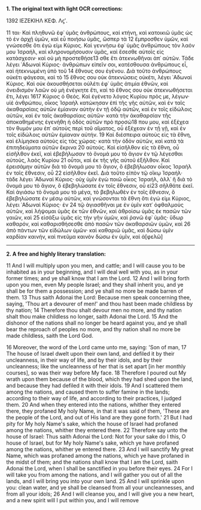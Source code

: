 **1. The original text with light OCR corrections:**

1392
ΙΕΖΕΚΙΗΛ
ΚΕΦ. Λϛʹ.

11 ται· Καὶ πληθυνῶ ἐφ᾿ ὑμᾶς ἀνθρώπους, καὶ κτήνη, καὶ κατοικιῶ ὑμᾶς ὡς τὸ ἐν ἀρχῇ ὑμῶν, καὶ εὖ ποιήσω ὑμᾶς, ὥσπερ τὰ
12 ἔμπροσθεν ὑμῶν, καὶ γνώσεσθε ὅτι ἐγώ εἰμι Κύριος. Καὶ γεννήσω ἐφ᾿ ὑμᾶς ἀνθρώπους τὸν λαόν μου Ἰσραήλ, καὶ κληρονομήσουσιν ὑμᾶς, καὶ ἔσεσθε αὐτοῖς εἰς κατάσχεσιν· καὶ οὐ μὴ προστεθήσε13 σθε ἔτι ἀτεκνωθῆναι ἀπ᾿ αὐτῶν. Τάδε λέγει ᾿Αδωναὶ Κύριος· ἀνθρώπων εἰπεῖν σοι, κατέσθουσα ἀνθρώπους εἶ, καὶ ἠτεκνωμένη ὑπὸ τοῦ 14 ἔθνους σου ἐγένου. Διὰ τοῦτο ἀνθρώπους οὐκέτι φάγεσαι, καὶ τὸ 15 ἔθνος σου οὐκ ἀτεκνώσεις οὐκέτι, λέγει ᾿Αδωναὶ Κύριος. Καὶ οὐκ ἀκουσθήσεται οὐλέτι ἐφ᾿ ὑμᾶς ἀτιμία ἐθνῶν, καὶ ὀνειδισμὸν λαῶν οὐ μὴ ἐνέγκητε ἔτι, καὶ τὸ ἔθνος σου οὐκ ἀτεκνωθήσεται ἔτι, λέγει 1617 Κύριος ὁ Θεός. Καὶ ἐγένετο λόγος Κυρίου πρὸς με, λέγων· υἱὲ ἀνθρώπου, οἶκος Ἰσραὴλ κατώκησαν ἐπὶ τῆς γῆς αὐτῶν, καὶ ἐν ταῖς ἀκαθαρσίαις αὐτῶν ἐμίαναν αὐτὴν ἐν τῇ ὁδῷ αὐτῶν, καὶ ἐν τοῖς εἰδώλοις αὐτῶν, καὶ ἐν ταῖς ἀκαθαρσίαις αὐτῶν· κατὰ τὴν ἀκαθαρσίαν τῆς ἀποκαθημένης ἐγενήθη ἡ ὁδὸς αὐτῶν πρὸ προσώ18 που μου, καὶ ἐξέχεα τὸν θυμόν μου ἐπ᾿ αὐτοὺς περὶ τοῦ αἵματος, οὗ ἐξέχεαν ἐν τῇ γῇ, καὶ ἐν τοῖς εἰδώλοις αὐτῶν ἐμίαναν αὐτήν. 19 Καὶ διέσπειρα αὐτοὺς εἰς τὰ ἔθνη, καὶ ἐλίμησκα αὐτοὺς εἰς τὰς χώρας· κατὰ τὴν ὁδὸν αὐτῶν, καὶ κατὰ τὰ ἐπιτηδεύματα αὐτῶν ἔκρινα 20 αὐτούς. Καὶ εἰσῆλθον εἰς τὰ ἔθνη, οὗ εἰσῆλθον ἐκεῖ, καὶ ἐβεβήλωσαν τὸ ὄνομά μου τὸ ἅγιον ἐν τῷ λέγεσθαι αὐτοὺς, λαὸς Κυρίου 21 οὗτοι, καὶ ἐκ τῆς γῆς αὐτοῦ ἐξῆλθον. Καὶ ἐρεισάμην αὐτῶν διὰ τὸ ὄνομά μου τὸ ἅγιον, ὃ ἐβεβήλωσαν οἶκος Ἰσραὴλ ἐν τοῖς ἔθνεσιν, οὗ 22 εἰσῆλθον ἐκεῖ. Διὰ τοῦτο εἰπὸν τῷ οἴκῳ Ἰσραήλ· τάδε λέγει ᾿Αδωναὶ Κύριος· οὐχ ὑμῖν ἐγὼ ποιῶ οἶκος Ἰσραήλ, ἀλλ᾿ ἢ διὰ τὸ ὄνομά μου τὸ ἅγιον, ὃ ἐβεβηλώσατε ἐν τοῖς ἔθνεσιν, οὗ εἰ23 σῆλθάτε ἐκεῖ. Καὶ ἁγιάσω τὸ ὄνομά μου τὸ μέγα, τὸ βεβηλωθὲν ἐν τοῖς ἔθνεσιν, ὃ ἐβεβηλώσατε ἐν μέσῳ αὐτῶν, καὶ γνώσονται τὰ ἔθνη ὅτι ἐγώ εἰμι Κύριος, λέγει ᾿Αδωναὶ Κύριος· ἐν 24 τῷ ἁγιασθῆναι με ἐν ὑμῖν κατ᾿ ὀφθαλμοὺς αὐτῶν, καὶ λήψομαι ὑμᾶς ἐκ τῶν ἐθνῶν, καὶ ἀθροίσω ὑμᾶς ἐκ πασῶν τῶν γαιῶν, καὶ 25 εἰσάξω ὑμᾶς εἰς τὴν γῆν ὑμῶν, καὶ ῥανῶ ἐφ᾿ ὑμᾶς· ὕδωρ καθαρόν, καὶ καθαρισθήσεσθε ἀπὸ πασῶν τῶν ἀκαθαρσιῶν ὑμῶν, καὶ 26 ἀπὸ πάντων τῶν εἰδώλων ὑμῶν· καὶ καθαριῶ ὑμᾶς, καὶ δώσω ὑμῖν καρδίαν καινήν, καὶ πνεῦμα καινὸν δώσω ἐν ὑμῖν, καὶ ἀ[φελῶ]

---

**2. A free and highly literary translation:**

11 And I will multiply upon you men, and cattle;
and I will cause you to be inhabited as in your beginning,
and I will deal well with you, as in your former times;
and ye shall know that I am the Lord.
12 And I will bring forth upon you men, even My people Israel;
and they shall inherit you, and ye shall be for them a possession;
and ye shall no more be made barren of them.
13 Thus saith Adonai the Lord:
Because men speak concerning thee, saying,
'Thou art a devourer of men!'
and thou hast been made childless by thy nation;
14 Therefore thou shalt devour men no more,
and thy nation shalt thou make childless no longer, saith Adonai the Lord.
15 And the dishonor of the nations shall no longer be heard against you,
and ye shall bear the reproach of peoples no more,
and thy nation shall no more be made childless, saith the Lord God.

16 Moreover, the word of the Lord came unto me, saying:
'Son of man,
17 The house of Israel dwelt upon their own land,
and defiled it by their uncleanness, in their way of life,
and by their idols, and by their uncleanness;
like the uncleanness of her that is set apart [in her monthly courses],
so was their way before My face.
18 Therefore I poured out My wrath upon them because of the blood,
which they had shed upon the land,
and because they had defiled it with their idols.
19 And I scattered them among the nations,
and caused them to suffer famine in the lands;
according to their way of life, and according to their practices, I judged them.
20 And when they entered into the nations, whither they entered there,
they profaned My holy Name,
in that it was said of them,
'These are the people of the Lord, and out of His land are they gone forth.'
21 But I had pity for My holy Name's sake,
which the house of Israel had profaned among the nations,
whither they entered there.
22 Therefore say unto the house of Israel:
Thus saith Adonai the Lord:
Not for your sake do I this, O house of Israel,
but for My holy Name's sake,
which ye have profaned among the nations, whither ye entered there.
23 And I will sanctify My great Name,
which was profaned among the nations,
which ye have profaned in the midst of them;
and the nations shall know that I am the Lord, saith Adonai the Lord,
when I shall be sanctified in you before their eyes.
24 For I will take you from among the nations,
and I will gather you out of all the lands,
and I will bring you into your own land.
25 And I will sprinkle upon you: clean water,
and ye shall be cleansed from all your uncleannesses,
and from all your idols;
26 And I will cleanse you, and I will give you a new heart,
and a new spirit will I put within you,
and I will remove